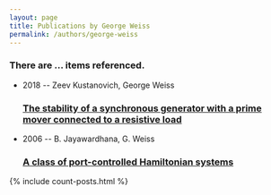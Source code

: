 ```yaml
---
layout: page
title: Publications by George Weiss
permalink: /authors/george-weiss
---
```


<h3 id="number-posts">There are ... items referenced.</h3>
<ul class="post-list">
<li><span class='post-meta'>2018 -- Zeev Kustanovich, George Weiss</span><h3><a class='post-link' href="{{ site.baseurl }}/the-stability-of-a-synchronous-generator-with-a-prime-mover-connected-to-a-resistive-load">The stability of a synchronous generator with a prime mover connected to a resistive load</a></h3></li>
<li><span class='post-meta'>2006 -- B. Jayawardhana, G. Weiss</span><h3><a class='post-link' href="{{ site.baseurl }}/a-class-of-port-controlled-hamiltonian-systems">A class of port-controlled Hamiltonian systems</a></h3></li>

</ul>
{% include count-posts.html %}
